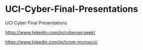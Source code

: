 # UCI-Cyber-Final-Presentations
UCI Cyber Final Presentations



https://www.linkedin.com/in/cybersecgeek/ 

https://www.linkedin.com/in/lcmm-mcmxcvi/
